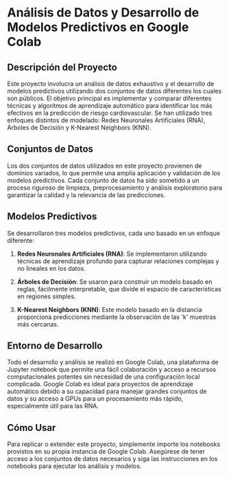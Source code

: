 # Análisis de Datos y Desarrollo de Modelos Predictivos en Google Colab

## Descripción del Proyecto
Este proyecto involucra un análisis de datos exhaustivo y el desarrollo de modelos predictivos utilizando dos conjuntos de datos diferentes los cuales son públicos. El objetivo principal es implementar y comparar diferentes técnicas y algoritmos de aprendizaje automático para identificar los más efectivos en la predicción de riesgo cardiovascular. Se han utilizado tres enfoques distintos de modelado: Redes Neuronales Artificiales (RNA), Árboles de Decisión y K-Nearest Neighbors (KNN).

## Conjuntos de Datos
Los dos conjuntos de datos utilizados en este proyecto provienen de dominios variados, lo que permite una amplia aplicación y validación de los modelos predictivos. Cada conjunto de datos ha sido sometido a un proceso riguroso de limpieza, preprocesamiento y análisis exploratorio para garantizar la calidad y la relevancia de las predicciones.

## Modelos Predictivos
Se desarrollaron tres modelos predictivos, cada uno basado en un enfoque diferente:

1. **Redes Neuronales Artificiales (RNA)**: Se implementaron utilizando técnicas de aprendizaje profundo para capturar relaciones complejas y no lineales en los datos.

2. **Árboles de Decisión**: Se usaron para construir un modelo basado en reglas, fácilmente interpretable, que divide el espacio de características en regiones simples.

3. **K-Nearest Neighbors (KNN)**: Este modelo basado en la distancia proporciona predicciones mediante la observación de las 'k' muestras más cercanas.

## Entorno de Desarrollo
Todo el desarrollo y análisis se realizó en Google Colab, una plataforma de Jupyter notebook que permite una fácil colaboración y acceso a recursos computacionales potentes sin necesidad de una configuración local complicada. Google Colab es ideal para proyectos de aprendizaje automático debido a su capacidad para manejar grandes conjuntos de datos y su acceso a GPUs para un procesamiento más rápido, especialmente útil para las RNA.

## Cómo Usar
Para replicar o extender este proyecto, simplemente importe los notebooks provistos en su propia instancia de Google Colab. Asegúrese de tener acceso a los conjuntos de datos necesarios y siga las instrucciones en los notebooks para ejecutar los análisis y modelos.
